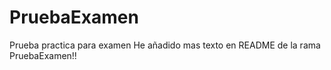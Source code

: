 # PruebaExamen
Prueba practica para examen
He añadido mas texto en README de la rama PruebaExamen!!
